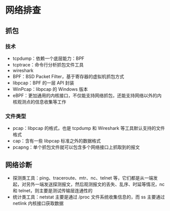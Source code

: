 # 网络排查

## 抓包

### 技术

- tcpdump：依赖一个底层能力：BPF
- tcptrace：命令行分析抓包文件工具
- wireshark
- BPF：BSD Packet Filter，基于寄存器的虚拟机抓包方式
- libpcap：BPF 的一层 API 封装
- WinPcap：libpcap 的 Windows 版本
- eBPF：更加通用的内核接口，不仅能支持网络抓包，还能支持网络以外的内核观测点的信息收集等工作

### 文件类型

- pcap：libpcap 的格式，也是 tcpdump 和 Wireshark 等工具默认支持的文件格式
- cap：含有一些 libpcap 标准之外的数据格式
- pcapng：单个抓包文件就可以包含多个网络接口上抓取到的报文

## 网络诊断

- 探测类工具：ping、traceroute、mtr、nc、telnet 等，它们都是从一端发起，对另外一端发送探测报文，然后观测报文的丢失、乱序、时延等情况，nc 和 telnet，则主要是测试传输层连通性的
- 统计类工具：netstat 主要是通过 /proc 文件系统收集信息的，而 ss 主要通过 netlink 内核接口获取数据
